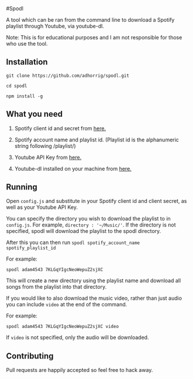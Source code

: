 #Spodl

A tool which can be ran from the command line to download a Spotify playlist through Youtube, via youtube-dl.

Note: This is for educational purposes and I am not responsible for those who use the tool.

## Installation

```
git clone https://github.com/adhorrig/spodl.git
```

```
cd spodl
```

```
npm install -g 
```


## What you need

1) Spotify client id and secret from [here.](https://developer.spotify.com/)

2) Spotify account name and playlist id. (Playlist id is the alphanumeric string following /playlist/)

3) Youtube API Key from [here.]( https://console.developers.google.com)

4) Youtube-dl installed on your machine from [here.](https://rg3.github.io/youtube-dl/)

## Running

Open ```config.js``` and substitute in your Spotify client id and client secret, as well as your Youtube API Key. 

You can specify the directory you wish to download the playlist to in ```config.js```. For example, ```directory : '~/Music/'```. If the directory is not specified, spodl will download the playlist to the spodl directory.

After this you can then run ```spodl spotify_account_name spotify_playlist_id```

For example:

```
spodl adam4543 7KLGqYIgcNeoWepuZ2sjXC
```

This will create a new directory using the playlist name and download all songs from the playlist into that directory.

If you would like to also download the music video, rather than just audio you can include ```video``` at the end of the command.

For example:

```
spodl adam4543 7KLGqYIgcNeoWepuZ2sjXC video
```

If ```video``` is not specified, only the audio will be downloaded.

## Contributing

Pull requests are happily accepted so feel free to hack away.
